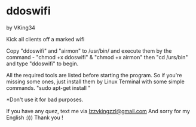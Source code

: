 # ddoswifi

by VKing34

Kick all clients off a marked wifi

Copy "ddoswifi" and "airmon" to /usr/bin/ 
and execute them by the command - "chmod +x ddoswifi" & "chmod +x airmon"
then "cd /urs/bin" and type "ddoswifi" to begin.

All the required tools are listed before starting the program.
So if you're missing some ones, just install them by Linux Terminal with some simple commands. "sudo apt-get install <toolsname>"

*Don't use it for bad purposes.

If you have any quez, text me via lzzvkingzzl@gmail.com
And sorry for my English :))) 
Thank you !
